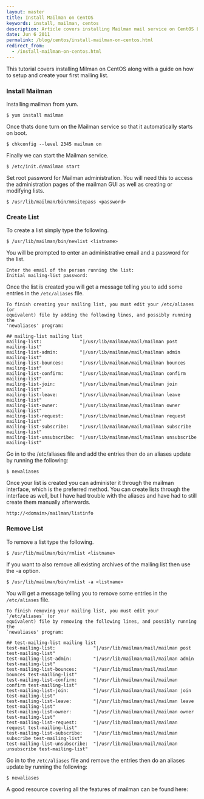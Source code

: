 ```yaml
---
layout: master
title: Install Mailman on CentOS
keywords: install, mailman, centos
description: Article covers installing Mailman mail service on CentOS Linux.
date: Jun 6 2011
permalink: /blog/centos/install-mailman-on-centos.html
redirect_from:
  - /install-mailman-on-centos.html
---
```


This tutorial covers installing Milman on CentOS along with a guide on how to setup and create your first mailing list.

### Install Mailman

Installing mailman from yum.

~~~
$ yum install mailman
~~~

Once thats done turn on the Mailman service so that it automatically starts on boot.

~~~
$ chkconfig --level 2345 mailman on
~~~

Finally we can start the Mailman service.

~~~
$ /etc/init.d/mailman start
~~~

Set root password for Mailman administration.  You will need this to access the administration pages of the mailman GUI as well as creating or modifying lists.

~~~
$ /usr/lib/mailman/bin/mmsitepass <password>
~~~

### Create List

To create a list simply type the following.

~~~
$ /usr/lib/mailman/bin/newlist <listname>
~~~

You will be prompted to enter an administrative email and a password for the list.

~~~
Enter the email of the person running the list:
Initial mailing-list password:
~~~

Once the list is created you will get a message telling you to add some entries in the `/etc/aliases` file.

~~~
To finish creating your mailing list, you must edit your /etc/aliases (or
equivalent) file by adding the following lines, and possibly running the
'newaliases' program:

## mailing-list mailing list
mailing-list:              "|/usr/lib/mailman/mail/mailman post mailing-list"
mailing-list-admin:        "|/usr/lib/mailman/mail/mailman admin mailing-list"
mailing-list-bounces:      "|/usr/lib/mailman/mail/mailman bounces mailing-list"
mailing-list-confirm:      "|/usr/lib/mailman/mail/mailman confirm mailing-list"
mailing-list-join:         "|/usr/lib/mailman/mail/mailman join mailing-list"
mailing-list-leave:        "|/usr/lib/mailman/mail/mailman leave mailing-list"
mailing-list-owner:        "|/usr/lib/mailman/mail/mailman owner mailing-list"
mailing-list-request:      "|/usr/lib/mailman/mail/mailman request mailing-list"
mailing-list-subscribe:    "|/usr/lib/mailman/mail/mailman subscribe mailing-list"
mailing-list-unsubscribe:  "|/usr/lib/mailman/mail/mailman unsubscribe mailing-list"
~~~

Go in to the /etc/aliases file and add the entries then do an aliases update by running the following:

~~~
$ newaliases
~~~

Once your list is created you can administer it through the mailman interface, which is the preferred method.  You can create lists through the interface as well, but I have had trouble with the aliases and have had to still create them manually afterwards.

~~~
http://<domain>/mailman/listinfo
~~~

### Remove List

To remove a list type the following.

~~~
$ /usr/lib/mailman/bin/rmlist <listname>
~~~

If you want to also remove all existing archives of the mailing list then use the -a option.

~~~
$ /usr/lib/mailman/bin/rmlist -a <listname>
~~~

You will get a message telling you to remove some entries in the `/etc/aliases` file.

~~~
To finish removing your mailing list, you must edit your `/etc/aliases` (or
equivalent) file by removing the following lines, and possibly running the
`newaliases' program:

## test-mailing-list mailing list
test-mailing-list:              "|/usr/lib/mailman/mail/mailman post test-mailing-list"
test-mailing-list-admin:        "|/usr/lib/mailman/mail/mailman admin test-mailing-list"
test-mailing-list-bounces:      "|/usr/lib/mailman/mail/mailman bounces test-mailing-list"
test-mailing-list-confirm:      "|/usr/lib/mailman/mail/mailman confirm test-mailing-list"
test-mailing-list-join:         "|/usr/lib/mailman/mail/mailman join test-mailing-list"
test-mailing-list-leave:        "|/usr/lib/mailman/mail/mailman leave test-mailing-list"
test-mailing-list-owner:        "|/usr/lib/mailman/mail/mailman owner test-mailing-list"
test-mailing-list-request:      "|/usr/lib/mailman/mail/mailman request test-mailing-list"
test-mailing-list-subscribe:    "|/usr/lib/mailman/mail/mailman subscribe test-mailing-list"
test-mailing-list-unsubscribe:  "|/usr/lib/mailman/mail/mailman unsubscribe test-mailing-list"
~~~

Go in to the `/etc/aliases` file and remove the entries then do an aliases update by running the following:

~~~
$ newaliases	
~~~

A good resource covering all the features of mailman can be found here: